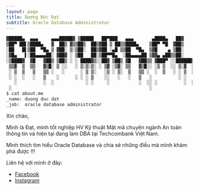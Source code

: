 ```yaml
---
layout: page
title: Dương Đức Đạt
subtitle: Oracle Database Administrator
---
```


```sh
▓█████▄  ▄▄▄     ▄▄▄█████▓ ▒█████   ██▀███   ▄▄▄       ▄████▄   ██▓    ▓█████ 
▒██▀ ██▌▒████▄   ▓  ██▒ ▓▒▒██▒  ██▒▓██ ▒ ██▒▒████▄    ▒██▀ ▀█  ▓██▒    ▓█   ▀ 
░██   █▌▒██  ▀█▄ ▒ ▓██░ ▒░▒██░  ██▒▓██ ░▄█ ▒▒██  ▀█▄  ▒▓█    ▄ ▒██░    ▒███   
░▓█▄   ▌░██▄▄▄▄██░ ▓██▓ ░ ▒██   ██░▒██▀▀█▄  ░██▄▄▄▄██ ▒▓▓▄ ▄██▒▒██░    ▒▓█  ▄ 
░▒████▓  ▓█   ▓██▒ ▒██▒ ░ ░ ████▓▒░░██▓ ▒██▒ ▓█   ▓██▒▒ ▓███▀ ░░██████▒░▒████▒
 ▒▒▓  ▒  ▒▒   ▓▒█░ ▒ ░░   ░ ▒░▒░▒░ ░ ▒▓ ░▒▓░ ▒▒   ▓▒█░░ ░▒ ▒  ░░ ▒░▓  ░░░ ▒░ ░
 ░ ▒  ▒   ▒   ▒▒ ░   ░      ░ ▒ ▒░   ░▒ ░ ▒░  ▒   ▒▒ ░  ░  ▒   ░ ░ ▒  ░ ░ ░  ░
 ░ ░  ░   ░   ▒    ░      ░ ░ ░ ▒    ░░   ░   ░   ▒   ░          ░ ░      ░   
   ░          ░  ░            ░ ░     ░           ░  ░░ ░          ░  ░   ░  ░
 ░                                                    ░                       
$ cat about.me
_name: duong duc dat
_job:  oracle database administrator

```


Xin chào,

Mình là Đạt, mình tốt nghiệp HV Kỹ thuật Mật mã chuyên ngành An toàn thông tin và hiện tại đang làm DBA tại Techcombank Việt Nam. 

Mình thích tìm hiểu Oracle Database và chia sẻ những điều mà mình khám phá được !!!

Liên hệ với mình ở đây:
- [Facebook](https://www.facebook.com/DatOracle)
- [Instagram](https://www.instagram.com/datoracle)